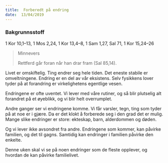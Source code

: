 ```yaml
---
title:  Forberedt på endring
date:  13/04/2019
---
```


### Bakgrunnsstoff
1 Kor 10,1–13, 1 Mos 2,24, 1 Kor 13,4–8, 1 Sam 1,27, Sal 71, 1 Kor 15,24–26

> <p>Minnevers</p>
> Rettferd går foran når han drar fram (Sal 85,14).

Livet er omskiftelig. Ting endrer seg hele tiden. Det eneste stabile er omveltningene. Endring er en del av vår eksistens. Selv fysikkens lover tyder på at forandring er virkelighetens egentlige vesen.

Endringene er ofte uventet. Vi lever med våre rutiner, og så blir plutselig alt forandret på et øyeblikk, og vi blir helt overrumplet.

Andre ganger ser vi endringene komme. Vi får varsler, tegn, ting som tyder på at noe er i gjære. Da er det klokt å forberede seg i den grad det er mulig. Mange slike endringer er store: ekteskap, barn, alderdommen og døden.

Og vi lever ikke avsondret fra andre. Endringene som kommer, kan påvirke familien, og det til gagns. Samtidig kan endringer i familien påvirke den enkelte.

Denne uken skal vi se på noen endringer som de fleste opplever, og hvordan de kan påvirke familielivet.